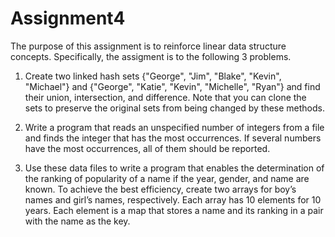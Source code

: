 # Assignment4

The purpose of this assignment is to reinforce linear data structure concepts.  Specifically, the assigment is to the following 3 problems.

1) Create two linked hash sets {"George", "Jim", "Blake", "Kevin", "Michael"} and {"George", "Katie", "Kevin", "Michelle", "Ryan"} and find their union,
intersection, and difference.  Note that you can clone the sets to preserve the original sets from being changed by these methods.

2) Write a program that reads an unspecified number of integers from a file and finds the integer that has the most occurrences. 
If several numbers have the most occurrences, all of them should be reported.

3) Use these data files to write a program that enables the determination of the ranking of popularity of a name if the year, gender, and name are known. 
To achieve the best efficiency, create two arrays for boy’s names and girl’s names, respectively. Each array has 10 elements for  10 years. Each element 
is a map that stores a name and its ranking in a pair with the name as the key. 

